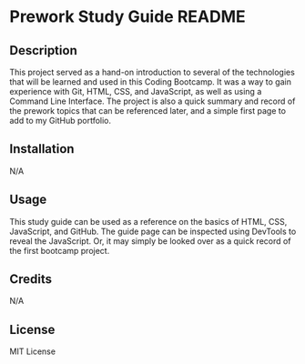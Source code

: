 # Prework Study Guide README

## Description
This project served as a hand-on introduction to several of the technologies that will be learned and used in this Coding Bootcamp.  It was a way to gain experience with Git, HTML, CSS, and JavaScript, as well as using a Command Line Interface.  The project is also a quick summary and record of the prework topics that can be referenced later, and a simple first page to add to my GitHub portfolio.

## Installation
N/A

## Usage
This study guide can be used as a reference on the basics of HTML, CSS, JavaScript, and GitHub. The guide page can be inspected using DevTools to reveal the JavaScript.  Or, it may simply be looked over as a quick record of the first bootcamp project.

## Credits
N/A

## License
MIT License
